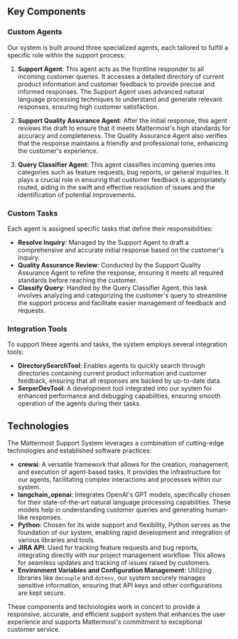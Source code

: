 ## Key Components

### Custom Agents

Our system is built around three specialized agents, each tailored to fulfill a specific role within the support process:

1. **Support Agent**: This agent acts as the frontline responder to all incoming customer queries. It accesses a detailed directory of current product information and customer feedback to provide precise and informed responses. The Support Agent uses advanced natural language processing techniques to understand and generate relevant responses, ensuring high customer satisfaction.

2. **Support Quality Assurance Agent**: After the initial response, this agent reviews the draft to ensure that it meets Mattermost's high standards for accuracy and completeness. The Quality Assurance Agent also verifies that the response maintains a friendly and professional tone, enhancing the customer's experience.

3. **Query Classifier Agent**: This agent classifies incoming queries into categories such as feature requests, bug reports, or general inquiries. It plays a crucial role in ensuring that customer feedback is appropriately routed, aiding in the swift and effective resolution of issues and the identification of potential improvements.

### Custom Tasks

Each agent is assigned specific tasks that define their responsibilities:

- **Resolve Inquiry**: Managed by the Support Agent to draft a comprehensive and accurate initial response based on the customer's inquiry.
- **Quality Assurance Review**: Conducted by the Support Quality Assurance Agent to refine the response, ensuring it meets all required standards before reaching the customer.
- **Classify Query**: Handled by the Query Classifier Agent, this task involves analyzing and categorizing the customer's query to streamline the support process and facilitate easier management of feedback and requests.

### Integration Tools

To support these agents and tasks, the system employs several integration tools:

- **DirectorySearchTool**: Enables agents to quickly search through directories containing current product information and customer feedback, ensuring that all responses are backed by up-to-date data.
- **SerperDevTool**: A development tool integrated into our system for enhanced performance and debugging capabilities, ensuring smooth operation of the agents during their tasks.

## Technologies

The Mattermost Support System leverages a combination of cutting-edge technologies and established software practices:

- **crewai**: A versatile framework that allows for the creation, management, and execution of agent-based tasks. It provides the infrastructure for our agents, facilitating complex interactions and processes within our system.
- **langchain_openai**: Integrates OpenAI's GPT models, specifically chosen for their state-of-the-art natural language processing capabilities. These models help in understanding customer queries and generating human-like responses.
- **Python**: Chosen for its wide support and flexibility, Python serves as the foundation of our system, enabling rapid development and integration of various libraries and tools.
- **JIRA API**: Used for tracking feature requests and bug reports, integrating directly with our project management workflow. This allows for seamless updates and tracking of issues raised by customers.
- **Environment Variables and Configuration Management**: Utilizing libraries like `decouple` and `dotenv`, our system securely manages sensitive information, ensuring that API keys and other configurations are kept secure.

These components and technologies work in concert to provide a responsive, accurate, and efficient support system that enhances the user experience and supports Mattermost's commitment to exceptional customer service.
